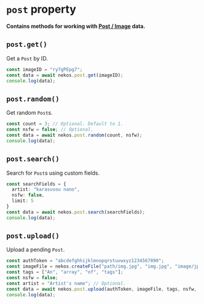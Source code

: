 <script setup>
import HrefBadge from '../components/HrefBadge.vue'
</script>

# `post` property

**Contains methods for working with [Post / Image](https://docs.nekos.moe/structures.html#post-image-data) data.**

## `post.get()` <HrefBadge text="PostData" link="/types/data#postdata" /> <Badge type="info" text="async" />

Get a `Post` by ID.
```ts
const imageID = "ry7gPEpg7";
const data = await nekos.post.get(imageID);
console.log(data);
```

## `post.random()` <HrefBadge text="Array&lt;PostData&gt;" link="/types/data#postdata" /> <Badge type="info" text="async" />

Get random `Post`s.
```ts
const count = 3; // Optional. Default to 1.
const nsfw = false; // Optional.
const data = await nekos.post.random(count, nsfw);
console.log(data);
```

## `post.search()` <HrefBadge text="Array&lt;PostData&gt;" link="/types/data#postdata" /> <Badge type="info" text="async" />

Search for `Post`s using custom fields.
```ts
const searchFields = {
  artist: "karasusou nano",
  nsfw: false,
  limit: 5
}
const data = await nekos.post.search(searchFields);
console.log(data);
```

## `post.upload()` <HrefBadge text="UploadData" link="/types/data#uploaddata" /> <Badge type="info" text="async" />

Upload a pending `Post`.
```ts
const authToken = "abcdefghhijklmnopqrstuvwxyz1234567890";
const imageFile = nekos.createFile("path/img.jpg", "img.jpg", "image/jpeg"); // Refer to createFile().
const tags = ["An", "array", "of", "tags"];
const nsfw = false;
const artist = "Artist's name"; // Optional.
const data = await nekos.post.upload(authToken, imageFile, tags, nsfw, artist);
console.log(data);
```
